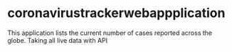 # coronavirustrackerwebappplication
This application lists the current number of cases reported across the globe. Taking all live data with API

